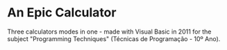 # An Epic Calculator
Three calculators modes in one - made with Visual Basic in 2011 for the subject "Programming Techniques" (Técnicas de Programação - 10º Ano).
